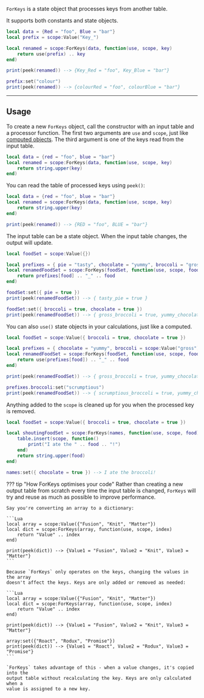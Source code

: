 `ForKeys` is a state object that processes keys from another table.

It supports both constants and state objects.

```Lua
local data = {Red = "foo", Blue = "bar"}
local prefix = scope:Value("Key_")

local renamed = scope:ForKeys(data, function(use, scope, key)
	return use(prefix) .. key
end)

print(peek(renamed)) --> {Key_Red = "foo", Key_Blue = "bar"}

prefix:set("colour")
print(peek(renamed)) --> {colourRed = "foo", colourBlue = "bar"}
```

-----

## Usage

To create a new `ForKeys` object, call the constructor with an input table and
a processor function. The first two arguments are `use` and `scope`, just like
[computed objects](../../fundamentals/computeds). The third argument is one of
the keys read from the input table.

```Lua
local data = {red = "foo", blue = "bar"}
local renamed = scope:ForKeys(data, function(use, scope, key)
	return string.upper(key)
end)
```

You can read the table of processed keys using `peek()`:

```Lua hl_lines="6"
local data = {red = "foo", blue = "bar"}
local renamed = scope:ForKeys(data, function(use, scope, key)
	return string.upper(key)
end)

print(peek(renamed)) --> {RED = "foo", BLUE = "bar"}
```

The input table can be a state object. When the input table changes, the output
will update.

```Lua
local foodSet = scope:Value({})

local prefixes = { pie = "tasty", chocolate = "yummy", broccoli = "gross" }
local renamedFoodSet = scope:ForKeys(foodSet, function(use, scope, food)
	return prefixes[food] .. "_" .. food
end)

foodSet:set({ pie = true })
print(peek(renamedFoodSet)) --> { tasty_pie = true }

foodSet:set({ broccoli = true, chocolate = true })
print(peek(renamedFoodSet)) --> { gross_broccoli = true, yummy_chocolate = true }
```

You can also `use()` state objects in your calculations, just like a computed.

```Lua
local foodSet = scope:Value({ broccoli = true, chocolate = true })

local prefixes = { chocolate = "yummy", broccoli = scope:Value("gross") }
local renamedFoodSet = scope:ForKeys(foodSet, function(use, scope, food)
	return use(prefixes[food]) .. "_" .. food
end)

print(peek(renamedFoodSet)) --> { gross_broccoli = true, yummy_chocolate = true }

prefixes.broccoli:set("scrumptious")
print(peek(renamedFoodSet)) --> { scrumptious_broccoli = true, yummy_chocolate = true }
```

Anything added to the `scope` is cleaned up for you when the processed key is
removed.

```Lua
local foodSet = scope:Value({ broccoli = true, chocolate = true })

local shoutingFoodSet = scope:ForKeys(names, function(use, scope, food)
	table.insert(scope, function()
		print("I ate the " .. food .. "!")
	end)
	return string.upper(food)
end)

names:set({ chocolate = true }) --> I ate the broccoli!
```

??? tip "How ForKeys optimises your code"
	Rather than creating a new output table from scratch every time the input table
	is changed, `ForKeys` will try and reuse as much as possible to improve
	performance.

	Say you're converting an array to a dictionary:

	```Lua
	local array = scope:Value({"Fusion", "Knit", "Matter"})
	local dict = scope:ForKeys(array, function(use, scope, index)
		return "Value" .. index
	end)

	print(peek(dict)) --> {Value1 = "Fusion", Value2 = "Knit", Value3 = "Matter"}
	```

	Because `ForKeys` only operates on the keys, changing the values in the array
	doesn't affect the keys. Keys are only added or removed as needed:

	```Lua
	local array = scope:Value({"Fusion", "Knit", "Matter"})
	local dict = scope:ForKeys(array, function(use, scope, index)
		return "Value" .. index
	end)

	print(peek(dict)) --> {Value1 = "Fusion", Value2 = "Knit", Value3 = "Matter"}

	array:set({"Roact", "Rodux", "Promise"})
	print(peek(dict)) --> {Value1 = "Roact", Value2 = "Rodux", Value3 = "Promise"}
	```

	`ForKeys` takes advantage of this - when a value changes, it's copied into the
	output table without recalculating the key. Keys are only calculated when a
	value is assigned to a new key.